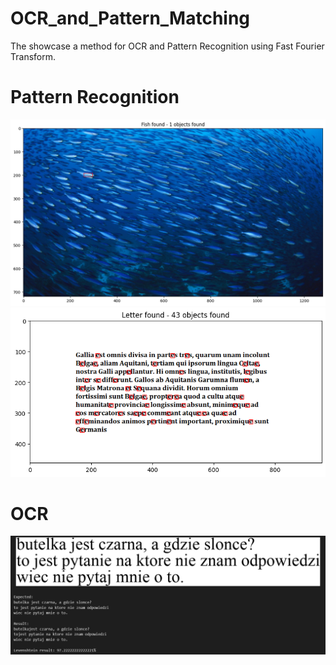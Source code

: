 # OCR_and_Pattern_Matching
The showcase a method for OCR and Pattern Recognition using Fast Fourier Transform.

# Pattern Recognition
<img src="./images/fish.png"/>

<img src="./images/letter.png"/>

# OCR

<img src="./images/ocr.png"/>
